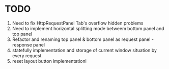 # TODO
1) Need to fix HttpRequestPanel Tab's overflow hidden problems
2) Need to implement horizontal splitting mode betweem bottom panel and top panel 
3) Refactor and renaming top panel & bottom panel as request panel - response panel
4) statefully implementation and storage of current window situation by every request
5) reset layout button implementationl 